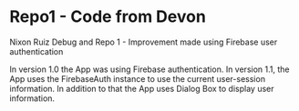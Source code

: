 # Repo1 - Code from Devon
Nixon Ruiz Debug and Repo 1 - Improvement made using Firebase user authentication

In version 1.0 the App was using Firebase authentication.
In version 1.1, the App uses the FirebaseAuth instance to use the current user-session information.
In addition to that the App uses Dialog Box to display user information.

